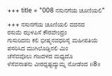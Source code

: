 +++
title = "008 ನಸುನಗೆಯ ಚೂಣಿಯಲಿ"

+++
ನಸುನಗೆಯ ಚೂಣಿಯಲಿ ವದನದ  
ರಸುಮೆ ಝಳಪಿಸೆ ಕೌರವೇಂದ್ರಂ  
ಗುಸುರಿದನು ಕಲಿ ಭೀಷ್ಮನವಧರಿಸೈ ಮಹೀಪತಿಯೆ  
ಪಸರಿಸಿದ ಮುಗಿಲೊಡ್ಡಿನಲಿ ಮಿಂ  
ಚೆಸೆವವೊಲು ಗಜದಳದ ಮಧ್ಯದೊ  
ಳೆಸೆವನಾತನು ವೀರಧೃಷ್ಟದ್ಯುಮ್ನ ನೋಡೆಂದ     ॥8॥
